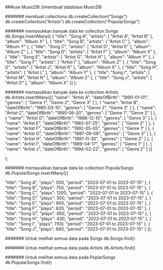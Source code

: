 ###use MusicDB //membuat database MusicDB

####### membuat collections
db.createCollection("Songs")
db.createCollection("Artists")
db.createCollection("PopularSongs")

####### memasukkan banyak data ke collection Songs
<br/>
db.Songs.insertMany([
{
  "title": "Song A",
  "artists": [
    "Artist A",
    "Artist B"
  ],
  "album": "Album X"
},
{
  "title": "Song B",
  "artists": [
    "Artist C"
  ],
  "album": "Album Y"
},
{
  "title": "Song C",
  "artists": [
    "Artist D",
    "Artist E"
  ],
  "album": "Album Z"
},
{
  "title": "Song D",
  "artists": [
    "Artist F"
  ],
  "album": "Album X"
},
{
  "title": "Song E",
  "artists": [
    "Artist G",
    "Artist H"
  ],
  "album": "Album Y"
},
{
  "title": "Song F",
  "artists": [
    "Artist I"
  ],
  "album": "Album Z"
},
{
  "title": "Song G",
  "artists": [
    "Artist J",
    "Artist K"
  ],
  "album": "Album X"
},
{
  "title": "Song H",
  "artists": [
    "Artist L"
  ],
  "album": "Album Y"
},
{
  "title": "Song I",
  "artists": [
    "Artist M",
    "Artist N"
  ],
  "album": "Album Z"
},
{
  "title": "Song J",
  "artists": [
    "Artist O"
  ],
  "album": "Album X"
}]
);

####### memasukkan banyak data ke collection Artists
<br/>
db.Artists.insertMany([{
  "name": "Artist A",
  "dateOfBirth": "1990-01-01",
  "genres": [
    "Genre 1",
    "Genre 2",
    "Genre 3"
  ]
},
{
  "name": "Artist B",
  "dateOfBirth": "1985-03-15",
  "genres": [
    "Genre 2",
    "Genre 3"
  ]
},
{
  "name": "Artist C",
  "dateOfBirth": "1995-06-20",
  "genres": [
    "Genre 1",
    "Genre 2"
  ]
},
{
  "name": "Artist D",
  "dateOfBirth": "1988-12-10",
  "genres": [
    "Genre 3"
  ]
},
{
  "name": "Artist E",
  "dateOfBirth": "1982-07-25",
  "genres": [
    "Genre 2"
  ]
},
{
  "name": "Artist F",
  "dateOfBirth": "1992-05-05",
  "genres": [
    "Genre 1"
  ]
},
{
  "name": "Artist G",
  "dateOfBirth": "1987-09-08",
  "genres": [
    "Genre 3"
  ]
},
{
  "name": "Artist H",
  "dateOfBirth": "1991-11-30",
  "genres": [
    "Genre 2"
  ]
},
{
  "name": "Artist I",
  "dateOfBirth": "1989-04-17",
  "genres": [
    "Genre 1"
  ]
},
{
  "name": "Artist J",
  "dateOfBirth": "1994-02-22",
  "genres": [
    "Genre 2"
  ]
}]
    
);

####### memasukkan banyak data ke collection PopularSongs
<br/>
db.PopularSongs.insertMany([{

  "title": "Song A",
  "plays": 500,
  "period": "2023-07-01 to 2023-07-15"
},
{
  "title": "Song B",
  "plays": 750,
  "period": "2023-07-01 to 2023-07-15"
},
{
  "title": "Song C",
  "plays": 1200,
  "period": "2023-07-01 to 2023-07-15"
},
{
  "title": "Song D",
  "plays": 300,
  "period": "2023-07-01 to 2023-07-15"
},
{
  "title": "Song E",
  "plays": 900,
  "period": "2023-07-01 to 2023-07-15"
},
{
  "title": "Song F",
  "plays": 620,
  "period": "2023-07-01 to 2023-07-15"
},
{
  "title": "Song G",
  "plays": 850,
  "period": "2023-07-01 to 2023-07-15"
},
{
  "title": "Song H",
  "plays": 430,
  "period": "2023-07-01 to 2023-07-15"
},
{
  "title": "Song I",
  "plays": 1100,
  "period": "2023-07-01 to 2023-07-15"
},
{
  "title": "Song J",
  "plays": 680,
  "period": "2023-07-01 to 2023-07-15"
}
]);
<br/>

####### Untuk melihat semua data pada Songs
db.Songs.find()

####### Untuk melihat semua data pada Artists
db.Artists.find()

####### Untuk melihat semua data pada PoplarSongs
db.PopularSongs.find()
